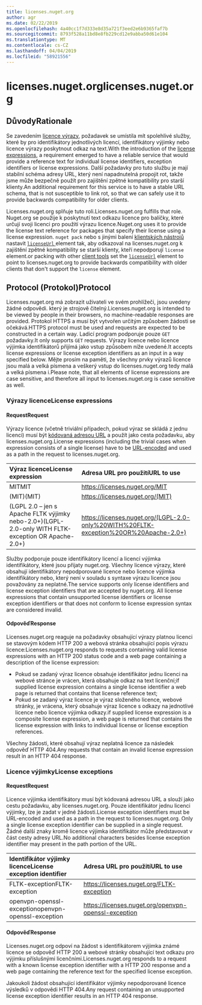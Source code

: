 ```yaml
---
title: licenses.nuget.org
author: agr
ms.date: 02/22/2019
ms.openlocfilehash: 4a40cc1f7d333e8d35a721f3eed2e6b9365faf7b
ms.sourcegitcommit: 8793f528a11bd8e8fb229cd12e9abba50d61e104
ms.translationtype: MT
ms.contentlocale: cs-CZ
ms.lasthandoff: 04/04/2019
ms.locfileid: "58921556"
---
```

# <a name="licensesnugetorg"></a><span data-ttu-id="857cc-102">licenses.nuget.org</span><span class="sxs-lookup"><span data-stu-id="857cc-102">licenses.nuget.org</span></span>

## <a name="rationale"></a><span data-ttu-id="857cc-103">Důvody</span><span class="sxs-lookup"><span data-stu-id="857cc-103">Rationale</span></span>

<span data-ttu-id="857cc-104">Se zavedením [licence výrazy](nuspec.md#license), požadavek se umístila mít spolehlivé služby, které by pro identifikátory jednotlivých licencí, identifikátory výjimky nebo licence výrazy poskytnout odkaz na text.</span><span class="sxs-lookup"><span data-stu-id="857cc-104">With the introduction of the [license expressions](nuspec.md#license), a requirement emerged to have a reliable service that would provide a reference text for individual license identifiers, exception identifiers or license expressions.</span></span>
<span data-ttu-id="857cc-105">Další požadavky pro tuto službu je mají stabilní schéma adresy URL, který není napadnutelná propojit rot, takže jsme může bezpečně použít pro zajištění zpětné kompatibility pro starší klienty.</span><span class="sxs-lookup"><span data-stu-id="857cc-105">An additional requirement for this service is to have a stable URL schema, that is not susceptible to link rot, so that we can safely use it to provide backwards compatibility for older clients.</span></span>

<span data-ttu-id="857cc-106">Licenses.nuget.org splňuje tuto roli.</span><span class="sxs-lookup"><span data-stu-id="857cc-106">Licenses.nuget.org fulfills that role.</span></span> <span data-ttu-id="857cc-107">Nuget.org se použije k poskytnutí text odkazu licence pro balíčky, které určují svoji licenci pro použití výrazu licence.</span><span class="sxs-lookup"><span data-stu-id="857cc-107">Nuget.org uses it to provide the license text reference for packages that specify their license using a license expression.</span></span> `nuget pack` <span data-ttu-id="857cc-108">nebo s jinými balení [klientských nástrojů](https://docs.microsoft.com/en-us/nuget/install-nuget-client-tools) nastavit [ `licenseUrl` ](nuspec.md#licenseurl) element tak, aby odkazoval na licenses.nuget.org k zajištění zpětné kompatibility se starší klienty, kteří nepodporují `license` element.</span><span class="sxs-lookup"><span data-stu-id="857cc-108">or packing with other [client tools](https://docs.microsoft.com/en-us/nuget/install-nuget-client-tools) set the [`licenseUrl`](nuspec.md#licenseurl) element to point to licenses.nuget.org to provide backwards compatibility with older clients that don't support the `license` element.</span></span>

## <a name="protocol"></a><span data-ttu-id="857cc-109">Protocol (Protokol)</span><span class="sxs-lookup"><span data-stu-id="857cc-109">Protocol</span></span>

<span data-ttu-id="857cc-110">Licenses.nuget.org má zobrazit uživateli ve svém prohlížeči, jsou uvedeny žádné odpovědi. který je strojově čitelný.</span><span class="sxs-lookup"><span data-stu-id="857cc-110">Licenses.nuget.org is intended to be viewed by people in their browsers, no machine-readable responses are provided.</span></span>
<span data-ttu-id="857cc-111">Protokol HTTPS a musí být vytvořen určitým způsobem žádosti se očekává.</span><span class="sxs-lookup"><span data-stu-id="857cc-111">HTTPS protocol must be used and requests are expected to be constructed in a certain way.</span></span> <span data-ttu-id="857cc-112">Ladicí program podporuje pouze `GET` požadavky.</span><span class="sxs-lookup"><span data-stu-id="857cc-112">It only supports `GET` requests.</span></span>
<span data-ttu-id="857cc-113">Výrazy licence nebo licence výjimka identifikátorů přijímá jako vstup způsobem níže uvedené.</span><span class="sxs-lookup"><span data-stu-id="857cc-113">It accepts license expressions or license exception identifiers as an input in a way specified below.</span></span> <span data-ttu-id="857cc-114">Mějte prosím na paměti, že všechny prvky výrazů licence jsou malá a velká písmena a veškerý vstup do licenses.nuget.org tedy malá a velká písmena i.</span><span class="sxs-lookup"><span data-stu-id="857cc-114">Please note, that all elements of license expressions are case sensitive, and therefore all input to licenses.nuget.org is case sensitive as well.</span></span>

### <a name="license-expressions"></a><span data-ttu-id="857cc-115">Výrazy licence</span><span class="sxs-lookup"><span data-stu-id="857cc-115">License expressions</span></span>

#### <a name="request"></a><span data-ttu-id="857cc-116">Request</span><span class="sxs-lookup"><span data-stu-id="857cc-116">Request</span></span>

<span data-ttu-id="857cc-117">Výrazy licence (včetně triviální případech, pokud výraz se skládá z jednu licenci) musí být [kódovaná adresou URL](https://tools.ietf.org/html/rfc3986#section-2.1) a použít jako cesta požadavku, aby licenses.nuget.org.</span><span class="sxs-lookup"><span data-stu-id="857cc-117">License expressions (including the trivial cases when expression consists of a single license) have to be [URL-encoded](https://tools.ietf.org/html/rfc3986#section-2.1) and used as a path in the request to licenses.nuget.org.</span></span>

| <span data-ttu-id="857cc-118">Výraz licence</span><span class="sxs-lookup"><span data-stu-id="857cc-118">License expression</span></span> | <span data-ttu-id="857cc-119">Adresa URL pro použití</span><span class="sxs-lookup"><span data-stu-id="857cc-119">URL to use</span></span> |
|:---|:---|
| <span data-ttu-id="857cc-120">MIT</span><span class="sxs-lookup"><span data-stu-id="857cc-120">MIT</span></span>                                                | <https://licenses.nuget.org/MIT> |
| <span data-ttu-id="857cc-121">(MIT)</span><span class="sxs-lookup"><span data-stu-id="857cc-121">(MIT)</span></span>                                              | <https://licenses.nuget.org/(MIT)> |
| <span data-ttu-id="857cc-122">(LGPL 2.0 – jen s Apache FLTK výjimky nebo-2.0+)</span><span class="sxs-lookup"><span data-stu-id="857cc-122">(LGPL-2.0-only WITH FLTK-exception OR Apache-2.0+)</span></span> | <https://licenses.nuget.org/(LGPL-2.0-only%20WITH%20FLTK-exception%20OR%20Apache-2.0+)> |

<span data-ttu-id="857cc-123">Služby podporuje pouze identifikátory licencí a licencí výjimka identifikátory, které jsou přijaty nuget.org. Všechny licence výrazy, které obsahují identifikátory nepodporované licence nebo licence výjimka identifikátory nebo, který není v souladu s syntaxe výrazu licence jsou považovány za neplatné.</span><span class="sxs-lookup"><span data-stu-id="857cc-123">The service supports only license identifiers and license exception identifiers that are accepted by nuget.org. All license expressions that contain unsupported license identifiers or license exception identifiers or that does not conform to license expression syntax are considered invalid.</span></span>

#### <a name="response"></a><span data-ttu-id="857cc-124">Odpověď</span><span class="sxs-lookup"><span data-stu-id="857cc-124">Response</span></span>

<span data-ttu-id="857cc-125">Licenses.nuget.org reaguje na požadavky obsahující výrazy platnou licenci se stavovým kódem HTTP 200 a webová stránka obsahující popis výrazu licence:</span><span class="sxs-lookup"><span data-stu-id="857cc-125">Licenses.nuget.org responds to requests containing valid license expressions with an HTTP 200 status code and a web page containing a description of the license expression:</span></span>

* <span data-ttu-id="857cc-126">Pokud se zadaný výraz licence obsahuje identifikátor jednu licenci na webové stránce je vrácen, která obsahuje odkaz na text licenční;</span><span class="sxs-lookup"><span data-stu-id="857cc-126">if supplied license expression contains a single license identifier a web page is returned that contains that license reference text;</span></span>
* <span data-ttu-id="857cc-127">Pokud se zadaný výraz licence je výraz složeného licence, webové stránky, je vrácena, který obsahuje výraz licence s odkazy na jednotlivé licence nebo licence výjimka odkazy.</span><span class="sxs-lookup"><span data-stu-id="857cc-127">if supplied license expression is a composite license expression, a web page is returned that contains the license expression with links to individual license or license exception references.</span></span>

<span data-ttu-id="857cc-128">Všechny žádosti, které obsahují výraz neplatná licence za následek odpověď HTTP 404.</span><span class="sxs-lookup"><span data-stu-id="857cc-128">Any requests that contain an invalid license expression result in an HTTP 404 response.</span></span>

### <a name="license-exceptions"></a><span data-ttu-id="857cc-129">Licence výjimky</span><span class="sxs-lookup"><span data-stu-id="857cc-129">License exceptions</span></span>

#### <a name="request"></a><span data-ttu-id="857cc-130">Request</span><span class="sxs-lookup"><span data-stu-id="857cc-130">Request</span></span>

<span data-ttu-id="857cc-131">Licence výjimka identifikátory musí být kódovaná adresou URL a slouží jako cestu požadavku, aby licenses.nuget.org. Pouze identifikátor jednu licenci výjimky, lze je zadat v jedné žádosti.</span><span class="sxs-lookup"><span data-stu-id="857cc-131">License exception identifiers must be URL-encoded and used as a path in the request to licenses.nuget.org. Only a single license exception identifier can be supplied in a single request.</span></span> <span data-ttu-id="857cc-132">Žádné další znaky kromě licence výjimka identifikátor může představovat v část cesty adresy URL.</span><span class="sxs-lookup"><span data-stu-id="857cc-132">No additional characters besides license exception identifier may present in the path portion of the URL.</span></span>

| <span data-ttu-id="857cc-133">Identifikátor výjimky licence</span><span class="sxs-lookup"><span data-stu-id="857cc-133">License exception identifier</span></span> | <span data-ttu-id="857cc-134">Adresa URL pro použití</span><span class="sxs-lookup"><span data-stu-id="857cc-134">URL to use</span></span> |
|:---|:---|
|<span data-ttu-id="857cc-135">FLTK-exception</span><span class="sxs-lookup"><span data-stu-id="857cc-135">FLTK-exception</span></span>            | <https://licenses.nuget.org/FLTK-exception> |
|<span data-ttu-id="857cc-136">openvpn-openssl-exception</span><span class="sxs-lookup"><span data-stu-id="857cc-136">openvpn-openssl-exception</span></span> | <https://licenses.nuget.org/openvpn-openssl-exception> |

#### <a name="response"></a><span data-ttu-id="857cc-137">Odpověď</span><span class="sxs-lookup"><span data-stu-id="857cc-137">Response</span></span>

<span data-ttu-id="857cc-138">Licenses.nuget.org odpoví na žádost s identifikátorem výjimka známé licence se odpověď HTTP 200 a webové stránky obsahující text odkazu pro výjimku příslušnými licenčními.</span><span class="sxs-lookup"><span data-stu-id="857cc-138">Licenses.nuget.org responds to a request with a known license exception identifier with a HTTP 200 response and a web page containing the reference text for the specified license exception.</span></span>

<span data-ttu-id="857cc-139">Jakoukoli žádost obsahující identifikátor výjimky nepodporované licence výsledků v odpovědi HTTP 404.</span><span class="sxs-lookup"><span data-stu-id="857cc-139">Any request containing an unsupported license exception identifier results in an HTTP 404 response.</span></span>